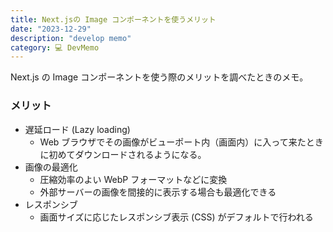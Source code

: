 ```yaml
---
title: Next.jsの Image コンポーネントを使うメリット
date: "2023-12-29"
description: "develop memo"
category: 💻 DevMemo
---
```


Next.js の Image コンポーネントを使う際のメリットを調べたときのメモ。

### メリット

- 遅延ロード (Lazy loading)
  - Web ブラウザでその画像がビューポート内（画面内）に入って来たときに初めてダウンロードされるようになる。
- 画像の最適化
  - 圧縮効率のよい WebP フォーマットなどに変換
  - 外部サーバーの画像を間接的に表示する場合も最適化できる
- レスポンシブ
  - 画面サイズに応じたレスポンシブ表示 (CSS) がデフォルトで行われる

